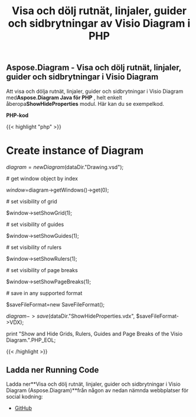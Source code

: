 ﻿---
title: Visa och dölj rutnät, linjaler, guider och sidbrytningar av Visio Diagram i PHP
type: docs
weight: 40
url: /sv/java/show-and-hide-grids-rulers-guides-and-page-breaks-of-the-visio-diagram-in-php/
---
## **Aspose.Diagram - Visa och dölj rutnät, linjaler, guider och sidbrytningar i Visio Diagram**
Att visa och dölja rutnät, linjaler, guider och sidbrytningar i Visio Diagram med**Aspose.Diagram Java för PHP** , helt enkelt åberopa**ShowHideProperties** modul. Här kan du se exempelkod.

**PHP-kod**

{{< highlight "php" >}}

 # Create instance of Diagram

$diagram =new Diagram($dataDir."Drawing.vsd");

\# get window object by index

$window=$diagram->getWindows()->get(0);

\# set visibility of grid

$window->setShowGrid(1);

\# set visibility of guides

$window->setShowGuides(1);

\# set visibility of rulers

$window->setShowRulers(1);

\# set visibility of page breaks

$window->setShowPageBreaks(1);

\# save in any supported format

$saveFileFormat=new SaveFileFormat();

$diagram->save($dataDir."ShowHideProperties.vdx", $saveFileFormat->VDX);

print "Show and Hide Grids, Rulers, Guides and Page Breaks of the Visio Diagram.".PHP_EOL;

{{< /highlight >}}
## **Ladda ner Running Code**
 Ladda ner**Visa och dölj rutnät, linjaler, guider och sidbrytningar i Visio Diagram (Aspose.Diagram)**från någon av nedan nämnda webbplatser för social kodning:

- [GitHub](https://github.com/asposediagram/Aspose.Diagram-for-Java/blob/master/Plugins/Aspose_Diagram_Java_for_PHP/src/aspose/diagram/WorkingwithWindowElements/ShowHideProperties.php)
